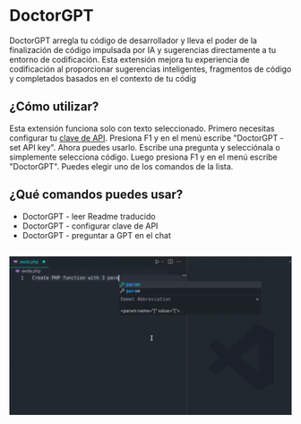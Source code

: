 # DoctorGPT

DoctorGPT arregla tu código de desarrollador y lleva el poder de la finalización de código impulsada por IA y sugerencias directamente a tu entorno de codificación. Esta extensión mejora tu experiencia de codificación al proporcionar sugerencias inteligentes, fragmentos de código y completados basados en el contexto de tu códig

## ¿Cómo utilizar?

Esta extensión funciona solo con texto seleccionado. Primero necesitas configurar tu [clave de API](https://platform.openai.com/api-keys). Presiona F1 y en el menú escribe "DoctorGPT - set API key". Ahora puedes usarlo. Escribe una pregunta y selecciónala o simplemente selecciona código. Luego presiona F1 y en el menú escribe "DoctorGPT". Puedes elegir uno de los comandos de la lista.

## ¿Qué comandos puedes usar?

- DoctorGPT - leer Readme traducido
- DoctorGPT - configurar clave de API
- DoctorGPT - preguntar a GPT en el chat

##

[![Extensión Vscode](/translations/demo.gif 'Demostración de la extensión Vscode')](https://learnwithyan.com)

#
